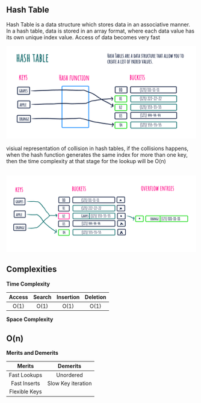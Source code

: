 ******Hash Table******
---

Hash Table is a data structure which stores data in an associative manner. In a hash table, data is stored in an array format, where each data value has its own unique index value. Access of data becomes very fast

![Alt text](https://github.com/Danish9991/Data-structures-and-Algorithms-/blob/main/hash-table/images/hash-table.png)

visiual representation of collision in hash tables, if the collisions happens, when the hash function generates the same index for more than one key, then the time complexity at that stage for the lookup will be O(n)

![Alt text](https://github.com/Danish9991/Data-structures-and-Algorithms-/blob/main/hash-table/images/collision.png)
---


******Complexities******
---

****Time Complexity****

| Access        | Search        | Insertion     | Deletion      | 
|:-------------:|:-------------:|:-------------:|:-------------:|
| O(1)          | O(1)          | O(1)          | O(1)          |

****Space Complexity****

O(n)
---

******Merits and Demerits******

| **Merits**           | **Demerits**        |
|:-------------:       |   :-------------:   |
| Fast Lookups         | Unordered           |
| Fast Inserts         | Slow Key iteration  |
| Flexible Keys        |                     |
